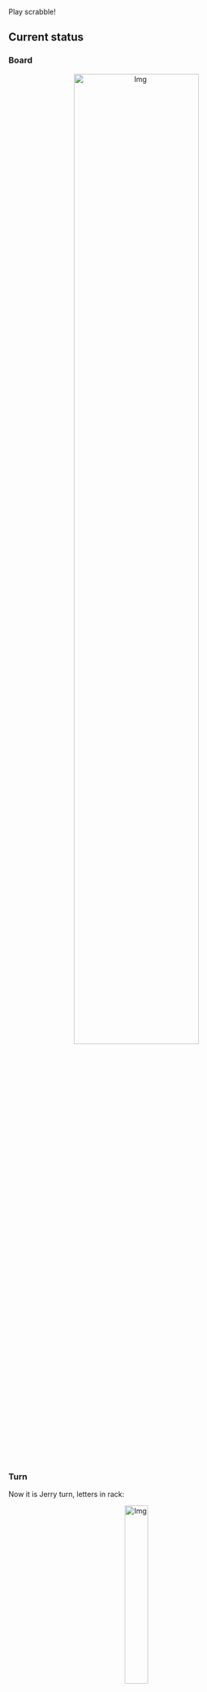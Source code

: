 
Play scrabble!
## Current status
### Board
<p align="center">
<img src="https://raw.githubusercontent.com/radosz99/radosz99/main/board.png" width=70% alt="Img"/>
    </p>
    
### Turn
Now it is Jerry turn, letters in rack:
<p align="center">
<img src="https://raw.githubusercontent.com/radosz99/radosz99/main/rack.png" width=30% alt="Img"/>
</p>

### Game score
| Id | Player name | Points |
  | - | - | - |  
|0 | Tom | 120
|1 | Jerry | 98
## Make the move
Make the move and insert the letters by creating an [issue](https://github.com/radosz99/radosz99/issues/new?title=scrabble%7Cmove%7C7%3AA%3ARIDE&body=Just+push+%27Submit+new+issue%27+or+update+with+your+move.) according to the rules or...

## Possibly best moves  
Are you sure? :smiling_imp: :smiling_imp: :smiling_imp:
<details>
  <summary>Spoiler warning!</summary>
  
  | Id | Move | Issue link | Points |
  | - | - | - | - |  
|1| H:7:jaconets | [scrabble&#124;move&#124;H:7:jaconets](https://github.com/radosz99/radosz99/issues/new?title=scrabble%7Cmove%7CH%3A7%3Ajaconets&body=Just+push+%27Submit+new+issue%27+or+update+with+your+move.) | 104 
|2| 3:H:constate | [scrabble&#124;move&#124;3:H:constate](https://github.com/radosz99/radosz99/issues/new?title=scrabble%7Cmove%7C3%3AH%3Aconstate&body=Just+push+%27Submit+new+issue%27+or+update+with+your+move.) | 78 
|3| 2:A:constate | [scrabble&#124;move&#124;2:A:constate](https://github.com/radosz99/radosz99/issues/new?title=scrabble%7Cmove%7C2%3AA%3Aconstate&body=Just+push+%27Submit+new+issue%27+or+update+with+your+move.) | 72 
|4| O:10:daces | [scrabble&#124;move&#124;O:10:daces](https://github.com/radosz99/radosz99/issues/new?title=scrabble%7Cmove%7CO%3A10%3Adaces&body=Just+push+%27Submit+new+issue%27+or+update+with+your+move.) | 27 
|5| 7:A:caners | [scrabble&#124;move&#124;7:A:caners](https://github.com/radosz99/radosz99/issues/new?title=scrabble%7Cmove%7C7%3AA%3Acaners&body=Just+push+%27Submit+new+issue%27+or+update+with+your+move.) | 27 
|6| 7:A:escort | [scrabble&#124;move&#124;7:A:escort](https://github.com/radosz99/radosz99/issues/new?title=scrabble%7Cmove%7C7%3AA%3Aescort&body=Just+push+%27Submit+new+issue%27+or+update+with+your+move.) | 27 
|7| O:10:decos | [scrabble&#124;move&#124;O:10:decos](https://github.com/radosz99/radosz99/issues/new?title=scrabble%7Cmove%7CO%3A10%3Adecos&body=Just+push+%27Submit+new+issue%27+or+update+with+your+move.) | 27 
|8| O:10:dance | [scrabble&#124;move&#124;O:10:dance](https://github.com/radosz99/radosz99/issues/new?title=scrabble%7Cmove%7CO%3A10%3Adance&body=Just+push+%27Submit+new+issue%27+or+update+with+your+move.) | 27 
|9| O:10:decan | [scrabble&#124;move&#124;O:10:decan](https://github.com/radosz99/radosz99/issues/new?title=scrabble%7Cmove%7CO%3A10%3Adecan&body=Just+push+%27Submit+new+issue%27+or+update+with+your+move.) | 27 
|10| 7:A:contra | [scrabble&#124;move&#124;7:A:contra](https://github.com/radosz99/radosz99/issues/new?title=scrabble%7Cmove%7C7%3AA%3Acontra&body=Just+push+%27Submit+new+issue%27+or+update+with+your+move.) | 27 
</details>
    
## Latest moves

| Id | Type | Move / Letters to replace | Created words / New letters | Date | Points | Player | Who |
| - | - | - | - | - | - | - | - |
|6| INSERT | E:2:twicer | ['TWICER'] | 11/23/2022, 20:54:22 | 22 | Tom | [radosz99](github.com/radosz99) |
|5| INSERT | 7:L:fung | ['FUNG'] | 11/23/2022, 20:52:57 | 36 | Jerry | [radosz99](github.com/radosz99) |
|4| INSERT | N:3:thionine | ['THIONINE'] | 11/23/2022, 20:51:11 | 65 | Tom | [radosz99](github.com/radosz99) |
|3| INSERT | 10:J:kynded | ['KYNDED'] | 11/23/2022, 20:50:09 | 30 | Jerry | [radosz99](github.com/radosz99) |
|2| INSERT | 5:E:civils | ['CIVILS'] | 11/23/2022, 20:48:36 | 13 | Tom | [radosz99](github.com/radosz99) |
|1| INSERT | J:5:squawk | ['SQUAWK'] | 11/23/2022, 20:46:34 | 32 | Jerry | [radosz99](github.com/radosz99) |
|0| INSERT | 7:H:jeu | ['JEU'] | 11/23/2022, 20:45:40 | 20 | Tom | [radosz99](github.com/radosz99) |